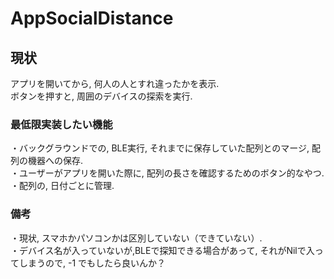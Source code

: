 # AppSocialDistance

## 現状
アプリを開いてから, 何人の人とすれ違ったかを表示. \
ボタンを押すと, 周囲のデバイスの探索を実行.

### 最低限実装したい機能
・バックグラウンドでの, BLE実行, それまでに保存していた配列とのマージ, 配列の機器への保存. \
・ユーザーがアプリを開いた際に, 配列の長さを確認するためのボタン的なやつ. \
・配列の, 日付ごとに管理.

### 備考
・現状, スマホかパソコンかは区別していない（できていない）. \
・デバイス名が入っていないが,BLEで探知できる場合があって, それがNilで入ってしまうので, -1 でもしたら良いんか？ 
